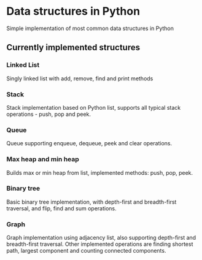 # Data structures in Python
Simple implementation of most common data structures in Python
## Currently implemented structures
### Linked List
Singly linked list with add, remove, find and print methods
### Stack
Stack implementation based on Python list, supports all typical stack operations - push, pop and peek.
### Queue
Queue supporting enqueue, dequeue, peek and clear operations.
### Max heap and min heap
Builds max or min heap from list, implemented methods: push, pop, peek.
### Binary tree
Basic binary tree implementation, with depth-first and breadth-first traversal, and flip, find and sum operations.
### Graph
Graph implementation using adjacency list, also supporting depth-first and breadth-first traversal. Other implemented operations are finding shortest path, largest component and counting connected components.